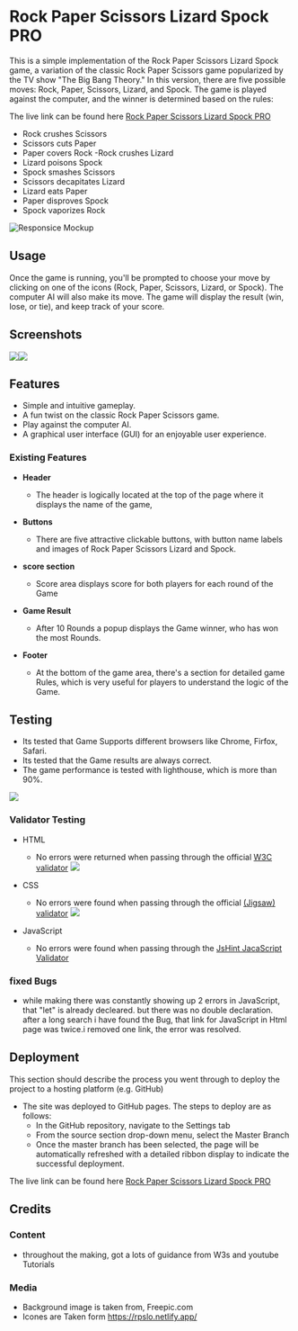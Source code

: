 # Rock Paper Scissors Lizard Spock PRO

This is a simple implementation of the Rock Paper Scissors Lizard Spock game, a variation of the classic Rock Paper Scissors game popularized by the TV show "The Big Bang Theory." In this version, there are five possible moves: Rock, Paper, Scissors, Lizard, and Spock. The game is played against the computer, and the winner is determined based on the rules:

The live link can be found here [Rock Paper Scissors Lizard Spock PRO](https://marcopolo1975.github.io/Rock-Paper-Scissors-Lizard-Spock-PRO/)


- Rock crushes Scissors
- Scissors cuts Paper
- Paper covers Rock
 -Rock crushes Lizard
- Lizard poisons Spock
- Spock smashes Scissors
- Scissors decapitates Lizard
- Lizard eats Paper
- Paper disproves Spock
- Spock vaporizes Rock

![Responsice Mockup](assets/images/amiresponsive.png)

## Usage

Once the game is running, you'll be prompted to choose your move by clicking on one of the icons (Rock, Paper, Scissors, Lizard, or Spock).
The computer AI will also make its move.
The game will display the result (win, lose, or tie), and keep track of your score.
## Screenshots
![](assets/images/Screenshot1.png)![](assets/images/Screenshot2.png)

## Features 

- Simple and intuitive gameplay.
- A fun twist on the classic Rock Paper Scissors game.
- Play against the computer AI.
- A graphical user interface (GUI) for an enjoyable user experience.

### Existing Features

- __Header__

  - The header is logically located at the top of the page where it displays the name of the game,
  
- __Buttons__

  - There are five attractive clickable buttons, with button name labels and images of Rock Paper Scissors Lizard and Spock.

- __score section__

  - Score area displays score for both players for each round of the Game

- __Game Result__

    - After 10 Rounds a popup displays the Game winner, who has won the most Rounds.

- __Footer__

  - At the bottom of the game area, there's a section for detailed game Rules, which is very useful for players to understand the logic of the Game.


## Testing 

 - Its tested that Game Supports different browsers like Chrome, Firfox, Safari.
  - Its tested that the Game results are always correct.
- The game performance is tested with lighthouse, which is more than 90%.

![](assets/images/lighthouse.png)

### Validator Testing 

- HTML
  - No errors were returned when passing through the official [W3C validator](https://validator.w3.org/nu/?doc=https%3A%2F%2Fcode-institute-org.github.io%2Flove-running-2.0%2Findex.html)
  ![](assets/images/w3cValidation.png)
- CSS
  - No errors were found when passing through the official [(Jigsaw) validator](https://jigsaw.w3.org/css-validator/validator?uri=https%3A%2F%2Fvalidator.w3.org%2Fnu%2F%3Fdoc%3Dhttps%253A%252F%252Fcode-institute-org.github.io%252Flove-running-2.0%252Findex.html&profile=css3svg&usermedium=all&warning=1&vextwarning=&lang=en#css)
  ![](assets/images/cssValidation.png)

- JavaScript

  - No errors were found when passing through the [JsHint JacaScript Validator](https://jshint.com/)


### fixed Bugs

- while making there was constantly showing up 2 errors in JavaScript, that "let" is already decleared. but there was no double declaration. after a long search i have found the Bug, that link for JavaScript in Html page was twice.i removed one link, the error was resolved. 

## Deployment

This section should describe the process you went through to deploy the project to a hosting platform (e.g. GitHub) 

- The site was deployed to GitHub pages. The steps to deploy are as follows: 
  - In the GitHub repository, navigate to the Settings tab 
  - From the source section drop-down menu, select the Master Branch
  - Once the master branch has been selected, the page will be automatically refreshed with a detailed ribbon display to indicate the successful deployment. 

The live link can be found here [Rock Paper Scissors Lizard Spock PRO](https://marcopolo1975.github.io/Rock-Paper-Scissors-Lizard-Spock-PRO/)


## Credits 

### Content 

- throughout the making, got a lots of guidance from W3s and youtube Tutorials 

### Media

- Background image is taken from, Freepic.com
- Icones are Taken form https://rpslo.netlify.app/




